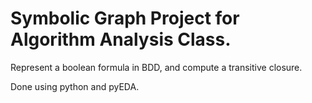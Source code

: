 # Symbolic Graph Project for Algorithm Analysis Class.
Represent a boolean formula in BDD, and compute a transitive closure.

Done using python and pyEDA.

